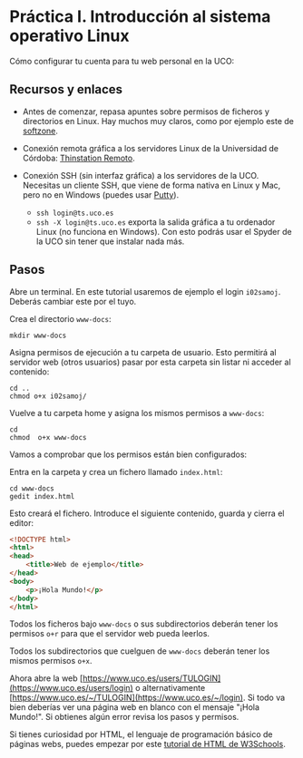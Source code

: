 
Práctica I. Introducción al sistema operativo Linux
===================================================

Cómo configurar tu cuenta para tu web personal en la UCO:

Recursos y enlaces
------------------

* Antes de comenzar, repasa apuntes sobre permisos de ficheros y directorios en Linux. Hay muchos muy claros, como por ejemplo este de [softzone](https://www.softzone.es/linux/tutoriales/permisos-archivos-directorios-linux/).

* Conexión remota gráfica a los servidores Linux de la Universidad de Córdoba: [Thinstation Remoto](https://www.uco.es/servicios/informatica/thinstation-remoto).

* Conexión SSH (sin interfaz gráfica) a los servidores de la UCO. Necesitas un cliente SSH, que viene de forma nativa en Linux y Mac, pero no en Windows (puedes usar [Putty](https://putty.org/)).
  * ```ssh login@ts.uco.es```
  * ```ssh -X login@ts.uco.es``` exporta la salida gráfica a tu ordenador Linux (no funciona en Windows). Con esto podrás usar el Spyder de la UCO sin tener que instalar nada más. 

Pasos
-----

Abre un terminal. En este tutorial usaremos de ejemplo el login `i02samoj`. Deberás cambiar este por el tuyo. 

Crea el directorio `www-docs`:

```
mkdir www-docs
```

Asigna permisos de ejecución a tu carpeta de usuario. Esto permitirá al servidor web (otros usuarios) pasar por esta carpeta sin listar ni acceder al contenido: 

```
cd ..
chmod o+x i02samoj/
```

Vuelve a tu carpeta home y asigna los mismos permisos a `www-docs`:

```
cd
chmod  o+x www-docs
```

Vamos a comprobar que los permisos están bien configurados: 

Entra en la carpeta y crea un fichero llamado `index.html`:

```
cd www-docs
gedit index.html
```

Esto creará el fichero. Introduce el siguiente contenido, guarda y cierra el editor: 

```html
<!DOCTYPE html>
<html>
<head>
    <title>Web de ejemplo</title>
</head>
<body>
    <p>¡Hola Mundo!</p>
</body>
</html>
```

Todos los ficheros bajo ```www-docs``` o sus subdirectorios deberán tener los permisos ```o+r``` para que el servidor web pueda leerlos.

Todos los subdirectorios que cuelguen de ```www-docs``` deberán tener los mismos permisos ```o+x```.

Ahora abre la web [https://www.uco.es/users/TULOGIN](https://www.uco.es/users/login) o alternativamente [https://www.uco.es/~/TULOGIN](https://www.uco.es/~/login). Si todo va bien deberías ver una página web en blanco con el mensaje "¡Hola Mundo!". Si obtienes algún error revisa los pasos y permisos. 

Si tienes curiosidad por HTML, el lenguaje de programación básico de páginas webs, puedes empezar por este [tutorial de HTML de W3Schools](https://www.w3schools.com/html/default.asp).

